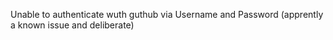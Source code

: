 Unable to authenticate wuth guthub via Username and Password (apprently a known issue and deliberate)
